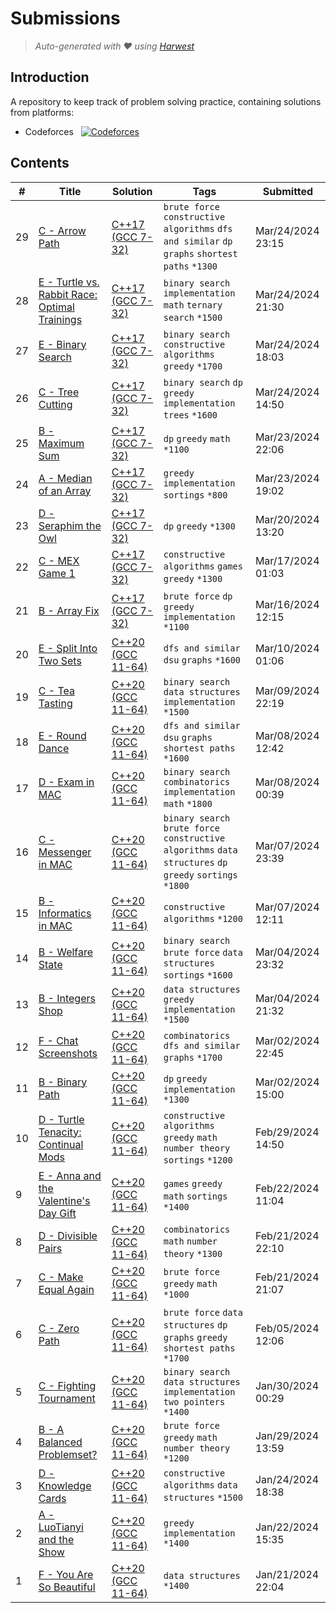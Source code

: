 Submissions
======================
> *Auto-generated with ❤ using [Harwest](https://github.com/nileshsah/harwest-tool)*

## Introduction

A repository to keep track of problem solving practice, containing solutions from platforms:
* Codeforces &nbsp; [![Codeforces](https://run.kaist.ac.kr/badges/codeforces/Cool_Customer.svg)](https://codeforces.com/profile/Cool_Customer)


## Contents

| # | Title | Solution | Tags | Submitted |
|---| ----- | -------- | ---- | --------- |
29 | [C - Arrow Path](https://codeforces.com/contest/1948/problem/C) | [C++17 (GCC 7-32)](./codeforces/1948/C.cpp) | `brute force` `constructive algorithms` `dfs and similar` `dp` `graphs` `shortest paths` `*1300` | Mar/24/2024 23:15 | 
28 | [E - Turtle vs. Rabbit Race: Optimal Trainings](https://codeforces.com/contest/1933/problem/E) | [C++17 (GCC 7-32)](./codeforces/1933/E.cpp) | `binary search` `implementation` `math` `ternary search` `*1500` | Mar/24/2024 21:30 | 
27 | [E - Binary Search](https://codeforces.com/contest/1945/problem/E) | [C++17 (GCC 7-32)](./codeforces/1945/E.cpp) | `binary search` `constructive algorithms` `greedy` `*1700` | Mar/24/2024 18:03 | 
26 | [C - Tree Cutting](https://codeforces.com/contest/1946/problem/C) | [C++17 (GCC 7-32)](./codeforces/1946/C.cpp) | `binary search` `dp` `greedy` `implementation` `trees` `*1600` | Mar/24/2024 14:50 | 
25 | [B - Maximum Sum](https://codeforces.com/contest/1946/problem/B) | [C++17 (GCC 7-32)](./codeforces/1946/B.cpp) | `dp` `greedy` `math` `*1100` | Mar/23/2024 22:06 | 
24 | [A - Median of an Array](https://codeforces.com/contest/1946/problem/A) | [C++17 (GCC 7-32)](./codeforces/1946/A.cpp) | `greedy` `implementation` `sortings` `*800` | Mar/23/2024 19:02 | 
23 | [D - Seraphim the Owl](https://codeforces.com/contest/1945/problem/D) | [C++17 (GCC 7-32)](./codeforces/1945/D.cpp) | `dp` `greedy` `*1300` | Mar/20/2024 13:20 | 
22 | [C - MEX Game 1](https://codeforces.com/contest/1944/problem/C) | [C++17 (GCC 7-32)](./codeforces/1944/C.cpp) | `constructive algorithms` `games` `greedy` `*1300` | Mar/17/2024 01:03 | 
21 | [B - Array Fix](https://codeforces.com/contest/1948/problem/B) | [C++17 (GCC 7-32)](./codeforces/1948/B.cpp) | `brute force` `dp` `greedy` `implementation` `*1100` | Mar/16/2024 12:15 | 
20 | [E - Split Into Two Sets](https://codeforces.com/contest/1702/problem/E) | [C++20 (GCC 11-64)](./codeforces/1702/E.cpp) | `dfs and similar` `dsu` `graphs` `*1600` | Mar/10/2024 01:06 | 
19 | [C - Tea Tasting](https://codeforces.com/contest/1795/problem/C) | [C++20 (GCC 11-64)](./codeforces/1795/C.cpp) | `binary search` `data structures` `implementation` `*1500` | Mar/09/2024 22:19 | 
18 | [E - Round Dance](https://codeforces.com/contest/1833/problem/E) | [C++20 (GCC 11-64)](./codeforces/1833/E.cpp) | `dfs and similar` `dsu` `graphs` `shortest paths` `*1600` | Mar/08/2024 12:42 | 
17 | [D - Exam in MAC](https://codeforces.com/contest/1935/problem/D) | [C++20 (GCC 11-64)](./codeforces/1935/D.cpp) | `binary search` `combinatorics` `implementation` `math` `*1800` | Mar/08/2024 00:39 | 
16 | [C - Messenger in MAC](https://codeforces.com/contest/1935/problem/C) | [C++20 (GCC 11-64)](./codeforces/1935/C.cpp) | `binary search` `brute force` `constructive algorithms` `data structures` `dp` `greedy` `sortings` `*1800` | Mar/07/2024 23:39 | 
15 | [B - Informatics in MAC](https://codeforces.com/contest/1935/problem/B) | [C++20 (GCC 11-64)](./codeforces/1935/B.cpp) | `constructive algorithms` `*1200` | Mar/07/2024 12:11 | 
14 | [B - Welfare State](https://codeforces.com/contest/1198/problem/B) | [C++20 (GCC 11-64)](./codeforces/1198/B.cpp) | `binary search` `brute force` `data structures` `sortings` `*1600` | Mar/04/2024 23:32 | 
13 | [B - Integers Shop](https://codeforces.com/contest/1621/problem/B) | [C++20 (GCC 11-64)](./codeforces/1621/B.cpp) | `data structures` `greedy` `implementation` `*1500` | Mar/04/2024 21:32 | 
12 | [F - Chat Screenshots](https://codeforces.com/contest/1931/problem/F) | [C++20 (GCC 11-64)](./codeforces/1931/F.cpp) | `combinatorics` `dfs and similar` `graphs` `*1700` | Mar/02/2024 22:45 | 
11 | [B - Binary Path](https://codeforces.com/contest/1937/problem/B) | [C++20 (GCC 11-64)](./codeforces/1937/B.cpp) | `dp` `greedy` `implementation` `*1300` | Mar/02/2024 15:00 | 
10 | [D - Turtle Tenacity: Continual Mods](https://codeforces.com/contest/1933/problem/D) | [C++20 (GCC 11-64)](./codeforces/1933/D.cpp) | `constructive algorithms` `greedy` `math` `number theory` `sortings` `*1200` | Feb/29/2024 14:50 | 
9 | [E - Anna and the Valentine's Day Gift](https://codeforces.com/contest/1931/problem/E) | [C++20 (GCC 11-64)](./codeforces/1931/E.cpp) | `games` `greedy` `math` `sortings` `*1400` | Feb/22/2024 11:04 | 
8 | [D - Divisible Pairs](https://codeforces.com/contest/1931/problem/D) | [C++20 (GCC 11-64)](./codeforces/1931/D.cpp) | `combinatorics` `math` `number theory` `*1300` | Feb/21/2024 22:10 | 
7 | [C - Make Equal Again](https://codeforces.com/contest/1931/problem/C) | [C++20 (GCC 11-64)](./codeforces/1931/C.cpp) | `brute force` `greedy` `math` `*1000` | Feb/21/2024 21:07 | 
6 | [C - Zero Path](https://codeforces.com/contest/1695/problem/C) | [C++20 (GCC 11-64)](./codeforces/1695/C.cpp) | `brute force` `data structures` `dp` `graphs` `greedy` `shortest paths` `*1700` | Feb/05/2024 12:06 | 
5 | [C - Fighting Tournament](https://codeforces.com/contest/1719/problem/C) | [C++20 (GCC 11-64)](./codeforces/1719/C.cpp) | `binary search` `data structures` `implementation` `two pointers` `*1400` | Jan/30/2024 00:29 | 
4 | [B - A Balanced Problemset?](https://codeforces.com/contest/1925/problem/B) | [C++20 (GCC 11-64)](./codeforces/1925/B.cpp) | `brute force` `greedy` `math` `number theory` `*1200` | Jan/29/2024 13:59 | 
3 | [D - Knowledge Cards](https://codeforces.com/contest/1740/problem/D) | [C++20 (GCC 11-64)](./codeforces/1740/D.cpp) | `constructive algorithms` `data structures` `*1500` | Jan/24/2024 18:38 | 
2 | [A - LuoTianyi and the Show](https://codeforces.com/contest/1824/problem/A) | [C++20 (GCC 11-64)](./codeforces/1824/A.cpp) | `greedy` `implementation` `*1400` | Jan/22/2024 15:35 | 
1 | [F - You Are So Beautiful](https://codeforces.com/contest/1883/problem/F) | [C++20 (GCC 11-64)](./codeforces/1883/F.cpp) | `data structures` `*1400` | Jan/21/2024 22:04 | 